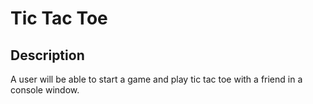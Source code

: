 # Tic Tac Toe

## Description

A user will be able to start a game and play tic tac toe with a friend in a console window.

